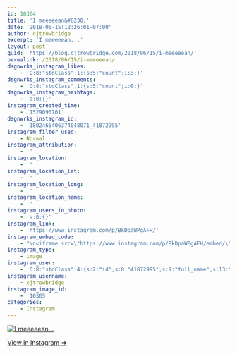 ```yaml
---
id: 10364
title: 'I meeeeean&#8230;'
date: '2018-06-15T12:26:01-07:00'
author: cjtrowbridge
excerpt: 'I meeeeean...'
layout: post
guid: 'https://blog.cjtrowbridge.com/2018/06/15/i-meeeeean/'
permalink: /2018/06/15/i-meeeeean/
dsgnwrks_instagram_likes:
    - 'O:8:"stdClass":1:{s:5:"count";i:3;}'
dsgnwrks_instagram_comments:
    - 'O:8:"stdClass":1:{s:5:"count";i:0;}'
dsgnwrks_instagram_hashtags:
    - 'a:0:{}'
instagram_created_time:
    - '1529090761'
dsgnwrks_instagram_id:
    - '1802466406374048071_41872995'
instagram_filter_used:
    - Normal
instagram_attribution:
    - ''
instagram_location:
    - ''
instagram_location_lat:
    - ''
instagram_location_long:
    - ''
instagram_location_name:
    - ''
instagram_users_in_photo:
    - 'a:0:{}'
instagram_link:
    - 'https://www.instagram.com/p/BkDpaWPgAFH/'
instagram_embed_code:
    - "\n<iframe src=\"https://www.instagram.com/p/BkDpaWPgAFH/embed/\" width=\"612\" height=\"710\" frameborder=\"0\" scrolling=\"no\" allowtransparency=\"true\" class=\"insta-image-embed\"></iframe>\n"
instagram_type:
    - image
instagram_user:
    - 'O:8:"stdClass":4:{s:2:"id";s:8:"41872995";s:9:"full_name";s:13:"CJ Trowbridge";s:15:"profile_picture";s:141:"https://scontent.cdninstagram.com/vp/016c8659e3e0906fa8fffe1b7e5cfacc/5BB8B91C/t51.2885-19/s150x150/13724650_1188772791164794_142557231_a.jpg";s:8:"username";s:12:"cjtrowbridge";}'
instagram_username:
    - cjtrowbridge
instagram_image_id:
    - '10365'
categories:
    - Instagram
---
```


[![I meeeeean…](https://blog.cjtrowbridge.com/wp-content/uploads/2018/06/1529090761-1-1.jpg)](https://www.instagram.com/p/BkDpaWPgAFH/)

[View in Instagram ⇒](https://www.instagram.com/p/BkDpaWPgAFH/)
